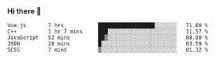 ### Hi there 👋

<!--
**hjklink/hjklink** is a ✨ _special_ ✨ repository because its `README.md` (this file) appears on your GitHub profile.

Here are some ideas to get you started:

- 🔭 I’m currently working on ...
- 🌱 I’m currently learning ...
- 👯 I’m looking to collaborate on ...
- 🤔 I’m looking for help with ...
- 💬 Ask me about ...
- 📫 How to reach me: ...
- 😄 Pronouns: ...
- ⚡ Fun fact: ...
-->


<!--START_SECTION:waka-->
```text
Vue.js       7 hrs           ██████████████████░░░░░░░   71.80 % 
C++          1 hr 7 mins     ███░░░░░░░░░░░░░░░░░░░░░░   11.57 % 
JavaScript   52 mins         ██▒░░░░░░░░░░░░░░░░░░░░░░   08.90 % 
JSON         20 mins         █░░░░░░░░░░░░░░░░░░░░░░░░   03.59 % 
SCSS         7 mins          ▒░░░░░░░░░░░░░░░░░░░░░░░░   01.32 % 
```
<!--END_SECTION:waka-->
